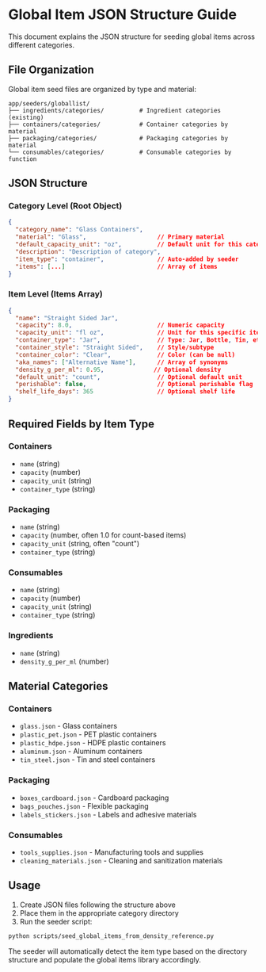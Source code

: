 
# Global Item JSON Structure Guide

This document explains the JSON structure for seeding global items across different categories.

## File Organization

Global item seed files are organized by type and material:

```
app/seeders/globallist/
├── ingredients/categories/          # Ingredient categories (existing)
├── containers/categories/           # Container categories by material
├── packaging/categories/            # Packaging categories by material
└── consumables/categories/          # Consumable categories by function
```

## JSON Structure

### Category Level (Root Object)

```json
{
  "category_name": "Glass Containers",
  "material": "Glass",                    // Primary material
  "default_capacity_unit": "oz",          // Default unit for this category
  "description": "Description of category",
  "item_type": "container",               // Auto-added by seeder
  "items": [...]                          // Array of items
}
```

### Item Level (Items Array)

```json
{
  "name": "Straight Sided Jar",
  "capacity": 8.0,                        // Numeric capacity
  "capacity_unit": "fl oz",               // Unit for this specific item
  "container_type": "Jar",                // Type: Jar, Bottle, Tin, etc.
  "container_style": "Straight Sided",    // Style/subtype
  "container_color": "Clear",             // Color (can be null)
  "aka_names": ["Alternative Name"],      // Array of synonyms
  "density_g_per_ml": 0.95,              // Optional density
  "default_unit": "count",                // Optional default unit
  "perishable": false,                    // Optional perishable flag
  "shelf_life_days": 365                  // Optional shelf life
}
```

## Required Fields by Item Type

### Containers
- `name` (string)
- `capacity` (number)
- `capacity_unit` (string)
- `container_type` (string)

### Packaging
- `name` (string)
- `capacity` (number, often 1.0 for count-based items)
- `capacity_unit` (string, often "count")
- `container_type` (string)

### Consumables
- `name` (string)
- `capacity` (number)
- `capacity_unit` (string)
- `container_type` (string)

### Ingredients
- `name` (string)
- `density_g_per_ml` (number)

## Material Categories

### Containers
- `glass.json` - Glass containers
- `plastic_pet.json` - PET plastic containers
- `plastic_hdpe.json` - HDPE plastic containers
- `aluminum.json` - Aluminum containers
- `tin_steel.json` - Tin and steel containers

### Packaging
- `boxes_cardboard.json` - Cardboard packaging
- `bags_pouches.json` - Flexible packaging
- `labels_stickers.json` - Labels and adhesive materials

### Consumables
- `tools_supplies.json` - Manufacturing tools and supplies
- `cleaning_materials.json` - Cleaning and sanitization materials

## Usage

1. Create JSON files following the structure above
2. Place them in the appropriate category directory
3. Run the seeder script:

```bash
python scripts/seed_global_items_from_density_reference.py
```

The seeder will automatically detect the item type based on the directory structure and populate the global items library accordingly.
